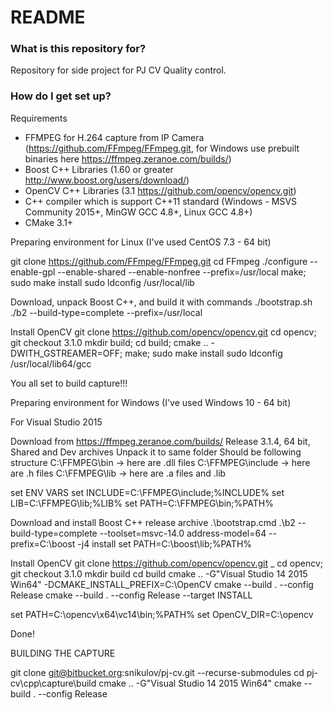 # README #


### What is this repository for? ###

Repository for side project for PJ CV Quality control.

### How do I get set up? ###

Requirements

* FFMPEG for H.264 capture from IP Camera (https://github.com/FFmpeg/FFmpeg.git, for Windows use prebuilt binaries here https://ffmpeg.zeranoe.com/builds/)
* Boost C++ Libraries (1.60 or greater http://www.boost.org/users/download/)
* OpenCV C++ Libraries (3.1 https://github.com/opencv/opencv.git)
* C++ compiler which is support C++11 standard (Windows - MSVS Community 2015+, MinGW GCC 4.8+, Linux GCC 4.8+)
* CMake 3.1+


Preparing environment for Linux (I've used CentOS 7.3 - 64 bit)

git clone https://github.com/FFmpeg/FFmpeg.git
cd FFmpeg
./configure --enable-gpl --enable-shared --enable-nonfree --prefix=/usr/local
make; sudo make install
sudo ldconfig /usr/local/lib

Download, unpack Boost C++, and build it with commands
./bootstrap.sh
./b2 --build-type=complete --prefix=/usr/local

Install OpenCV
git clone https://github.com/opencv/opencv.git
cd opencv; git checkout 3.1.0
mkdir build; cd build; cmake .. -DWITH_GSTREAMER=OFF; make; sudo make install
sudo ldconfig /usr/local/lib64/gcc

You all set to build capture!!!

Preparing environment for Windows (I've used Windows 10 - 64 bit)

For Visual Studio 2015

Download from https://ffmpeg.zeranoe.com/builds/ Release 3.1.4, 64 bit, Shared and Dev archives
Unpack it to same folder 
Should be following structure
C:\FFMPEG\bin -> here are .dll files
C:\FFMPEG\include -> here are .h files
C:\FFMPEG\lib -> here are .a files and .lib

set ENV VARS
set INCLUDE=C:\FFMPEG\include;%INCLUDE%
set LIB=C:\FFMPEG\lib;%LIB%
set PATH=C:\FFMPEG\bin;%PATH%

Download and install Boost C++ release archive
.\bootstrap.cmd
.\b2 --build-type=complete --toolset=msvc-14.0 address-model=64 --prefix=C:\boost -j4 install
set PATH=C:\boost\lib;%PATH%

Install OpenCV
git clone https://github.com/opencv/opencv.git                    _
cd opencv; git checkout 3.1.0
mkdir build
cd build
cmake .. -G"Visual Studio 14 2015 Win64" -DCMAKE_INSTALL_PREFIX=C:\OpenCV
cmake --build . --config Release
cmake --build . --config Release --target INSTALL

set PATH=C:\opencv\x64\vc14\bin\;%PATH%
set OpenCV_DIR=C:\opencv

Done!


BUILDING THE CAPTURE

git clone git@bitbucket.org:snikulov/pj-cv.git --recurse-submodules
cd pj-cv\cpp\capture\build
cmake .. -G"Visual Studio 14 2015 Win64"
cmake --build . --config Release 



